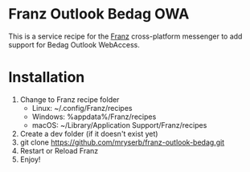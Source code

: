# Franz Outlook Bedag OWA

This is a service recipe for the [Franz](https://meetfranz.com/) cross-platform messenger to add support for Bedag Outlook WebAccess.

# Installation

1. Change to Franz recipe folder
    * Linux: ~/.config/Franz/recipes
    * Windows: %appdata%/Franz/recipes
    * macOS: ~/Library/Application Support/Franz/recipes
2. Create a dev folder (if it doesn't exist yet)
3. git clone https://github.com/mryserb/franz-outlook-bedag.git
4. Restart or Reload Franz
5. Enjoy!
